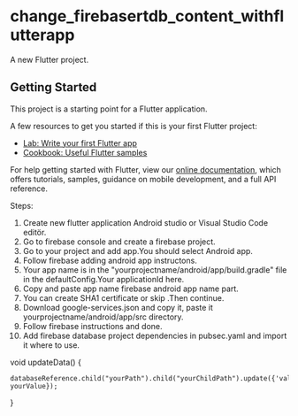 # change_firebasertdb_content_withflutterapp

A new Flutter project.

## Getting Started

This project is a starting point for a Flutter application.

A few resources to get you started if this is your first Flutter project:

- [Lab: Write your first Flutter app](https://flutter.dev/docs/get-started/codelab)
- [Cookbook: Useful Flutter samples](https://flutter.dev/docs/cookbook)

For help getting started with Flutter, view our
[online documentation](https://flutter.dev/docs), which offers tutorials,
samples, guidance on mobile development, and a full API reference.


Steps:

1. Create new flutter application Android studio or Visual Studio Code editör.
2. Go  to firebase console and create a firebase project.
3. Go to your project and add app.You should select Android app.
4. Follow firebase adding android app instructons.
5. Your app name is in the "yourprojectname/android/app/build.gradle" file in the defaultConfig.Your applicationId here.
6. Copy and paste app name firebase android app name part.
7. You can create SHA1 certificate or skip .Then continue.
8. Download google-services.json and copy it, paste it yourprojectname/android/app/src directory.
9. Follow firebase instructions and done.
10. Add firebase database project dependencies in pubsec.yaml and import it where to use.


 void updateData() {

    databaseReference.child("yourPath").child("yourChildPath").update({'value: yourValue});

  }
